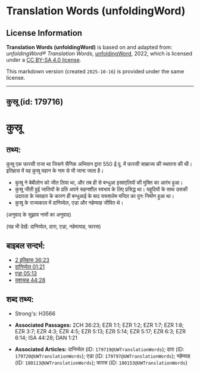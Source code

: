 # Translation Words (unfoldingWord)

## License Information

**Translation Words (unfoldingWord)** is based on and adapted from: _unfoldingWord® Translation Words_, [unfoldingWord](https://unfoldingword.org/utw), 2022, which is licensed under a [CC BY-SA 4.0 license](https://creativecommons.org/licenses/by-sa/4.0/legalcode.en).

This markdown version (created `2025-10-16`) is provided under the same license.



--------------------------------

## कुस्रू (id: 179716)

कुस्रू
======

तथ्य:
-----

कुस्रू एक फारसी राजा था जिसने सैनिक अभियान द्वारा 550 ई.पू. में फारसी साम्राज्य की स्थापना की थी। इतिहास में वह कुस्रू महान के नाम से भी जाना जाता है।

* कुस्रू ने बेबीलोन को जीत लिया था, और तब ही से बन्धुआ इस्राएलियों की मुक्ति का आरंभ हुआ।
* कुस्रू जीती हुई जातियों के प्रति अपने सहनशील स्वभाव के लिए प्रसिद्ध था। यहूदियों के साथ उसकी उदारता के व्यवहार के कारण ही बन्धुआई के बाद यरूशलेम मन्दिर का पुनः निर्माण हुआ था।
* कुस्रू के राज्यकाल में दानिय्येल, एज्रा और नहेम्याह जीवित थे।

(अनुवाद के सुझाव नामों का अनुवाद)

(यह भी देखें: दानिय्येल, दारा, एज्रा, नहेमायाह, फारस)

बाइबल सन्दर्भ:
--------------

* [2 इतिहास 36:23](https://ref.ly/2Chr0:0)
* [दानिय्येल 01:21](https://ref.ly/Dan1:21)
* [एज्रा 05:13](https://ref.ly/Ezra5:13)
* [यशायाह 44:28](https://ref.ly/Isa44:28)

शब्द तथ्य:
----------

* Strong's: H3566

* **Associated Passages:** 2CH 36:23; EZR 1:1; EZR 1:2; EZR 1:7; EZR 1:8; EZR 3:7; EZR 4:3; EZR 4:5; EZR 5:13; EZR 5:14; EZR 5:17; EZR 6:3; EZR 6:14; ISA 44:28; DAN 1:21
* **Associated Articles:** दानिय्येल (ID: `179719@UWTranslationWords`); दारा (ID: `179720@UWTranslationWords`); एज्रा (ID: `179797@UWTranslationWords`); नहेम्याह (ID: `180113@UWTranslationWords`); फारस (ID: `180153@UWTranslationWords`)


